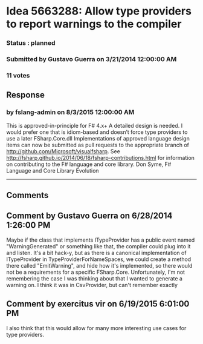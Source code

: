 # Idea 5663288: Allow type providers to report warnings to the compiler #

### Status : planned

### Submitted by Gustavo Guerra on 3/21/2014 12:00:00 AM

### 11 votes





## Response 
### by fslang-admin on 8/3/2015 12:00:00 AM

This is approved-in-principle for F# 4.x+
A detailed design is needed. I would prefer one that is idiom-based and doesn’t force type providers to use a later FSharp.Core.dll
Implementations of approved language design items can now be submitted as pull requests to the appropriate branch of http://github.com/Microsoft/visualfsharp. See http://fsharp.github.io/2014/06/18/fsharp-contributions.html for information on contributing to the F# language and core library.
Don Syme, F# Language and Core Library Evolution

------------------------
## Comments


## Comment by Gustavo Guerra on 6/28/2014 1:26:00 PM
Maybe if the class that implements ITypeProvider has a public event named "WarningGenerated" or something like that, the compiler could plug into it and listen. It's a bit hack-y, but as there is a canonical implementation of ITypeProvider in TypeProviderForNameSpaces, we could create a method there called "EmitWarning", and hide how it's implemented, so there would not be a requirements for a specific FSharp.Core.
Unfortunately, I'm not remembering the case I was thinking about that I wanted to generate a warning on. I think it was in CsvProvider, but can't remember exactly


## Comment by exercitus vir on 6/19/2015 6:01:00 PM
I also think that this would allow for many more interesting use cases for type providers.


